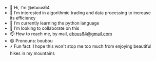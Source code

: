 - 👋 Hi, I’m @ebous64
- 👀 I’m interested in algorithmic trading and data processing to increase its efficiency 
- 🌱 I’m currently learning the python language
- 💞️ I’m looking to collaborate on this
- 📫 How to reach me, by mail, ebous64@gmail.com
- 😄 Pronouns: boubou
- ⚡ Fun fact: I hope this won't stop me too much from enjoying beautiful hikes in my mountains

<!---
ebous64/ebous64 is a ✨ special ✨ repository because its `README.md` (this file) appears on your GitHub profile.
You can click the Preview link to take a look at your changes.
--->
